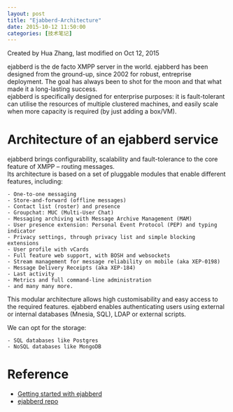 ```yaml
---
layout: post
title: "Ejabberd-Architecture"
date: 2015-10-12 11:50:00
categories: [技术笔记]
---
```


Created by Hua Zhang, last modified on Oct 12, 2015  

ejabberd is the de facto XMPP server in the world. ejabberd has been designed from the ground-up, since 2002 for robust, entreprise deployment. The goal has always been to shot for the moon and that what made it a long-lasting success.  
ejabberd is specifically designed for enterprise purposes: it is fault-tolerant can utilise the resources of multiple clustered machines, and easily scale when more capacity is required (by just adding a box/VM).  

Architecture of an ejabberd service
===================================
ejabberd brings configurability, scalability and fault-tolerance to the core feature of XMPP – routing messages.  
Its architecture is based on a set of pluggable modules that enable different features, including:  

    - One-to-one messaging  
    - Store-and-forward (offline messages)  
    - Contact list (roster) and presence  
    - Groupchat: MUC (Multi-User Chat)  
    - Messaging archiving with Message Archive Management (MAM)  
    - User presence extension: Personal Event Protocol (PEP) and typing indicator  
    - Privacy settings, through privacy list and simple blocking extensions  
    - User profile with vCards  
    - Full feature web support, with BOSH and websockets  
    - Stream management for message reliability on mobile (aka XEP-0198)  
    - Message Delivery Receipts (aka XEP-184)  
    - Last activity  
    - Metrics and full command-line administration  
    - and many many more.  

This modular architecture allows high customisability and easy access to the required features. 
ejabberd enables authenticating users using external or internal databases (Mnesia, SQL), LDAP or external scripts.  

We can opt for the storage: 
  
    - SQL databases like Postgres  
    - NoSQL databases like MongoDB

Reference
=========
- [Getting started with ejabberd](https://docs.ejabberd.im/get-started/)
- [ejabberd repo](https://github.com/processone/ejabberd)